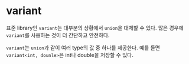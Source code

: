 # variant

표준 library인 `variant`는 대부분의 상황에서 `union`을 대체할 수 있다. 많은 경우에 `variant`를 사용하는 것이 더 간단하고 안전하다.

`variant`는 `union`과 같이 여러 type의 값 중 하나를 제공한다. 예를 들면 `variant<int, dounle>`은 int나 double을 저장할 수 있다.
